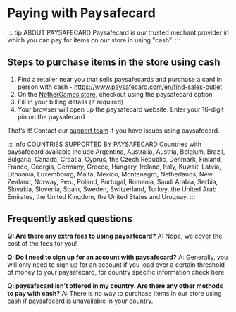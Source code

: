   # Paying with Paysafecard

::: tip ABOUT PAYSAFECARD
Paysafecard is our trusted mechant provider in which you can pay for items on our store in using "cash".
:::

## Steps to purchase items in the store using cash

1. Find a retailer near you that sells paysafecards and purchase a card in person with cash - https://www.paysafecard.com/en/find-sales-outlet
2. On the [NetherGames store](https://store.nethergames.org), checkout using the paysafecard option
3. Fill in your billing details (if required)
4. Your browser will open up the paysafecard website. Enter your 16-digit pin on the paysafecard

That’s it! Contact our [support team](https://ngmc.co/request) if you have issues using paysafecard.

::: info COUNTRIES SUPPORTED BY PAYSAFECARD
Countries with paysafecard available include Argentina, Australia, Austria, Belgium, Brazil, Bulgaria, Canada, Croatia, Cyprus, the Czech Republic, Denmark, Finland, France, Georgia, Germany, Greece, Hungary, Ireland, Italy, Kuwait, Latvia, Lithuania, Luxembourg, Malta, Mexico, Montenegro, Netherlands, New Zealand, Norway, Peru, Poland, Portugal, Romania, Saudi Arabia, Serbia, Slovakia, Slovenia, Spain, Sweden, Switzerland, Turkey, the United Arab Emirates, the United Kingdom, the United States and Uruguay.
:::

## Frequently asked questions

**Q: Are there any extra fees to using paysafecard?**
A: Nope, we cover the cost of the fees for you!

**Q: Do I need to sign up for an account with paysafecard?**
A: Generally, you will only need to sign up for an account if you load over a certain threshold of money to your paysafecard, for country specific information check here.

**Q: paysafecard isn’t offered in my country. Are there any other methods to pay with cash?**
A: There is no way to purchase items in our store using cash if paysafecard is unavailable in your country.
